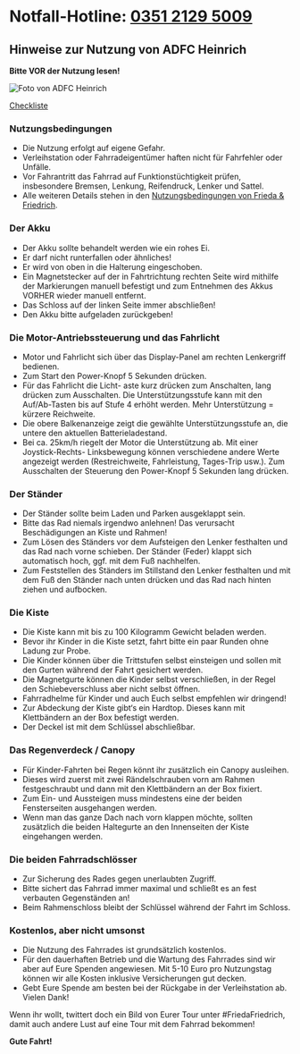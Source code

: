 # Notfall-Hotline: [0351 2129 5009](tel:035121295009)

## Hinweise zur Nutzung von ADFC Heinrich
**Bitte VOR der Nutzung lesen!**

![Foto von ADFC Heinrich](https://m-him.github.io/adfc-heinrich/AA664347-63B5-418F-B7A0-D496C266D45A.jpeg)

[Checkliste](checklist.md)

### Nutzungsbedingungen
- Die Nutzung erfolgt auf eigene Gefahr. 
- Verleihstation oder Fahrradeigentümer haften nicht für Fahrfehler oder Unfälle.
- Vor Fahrantritt das Fahrrad auf Funktionstüchtigkeit prüfen, insbesondere Bremsen, Lenkung, Reifendruck, Lenker und Sattel.
- Alle weiteren Details stehen in den [Nutzungsbedingungen von Frieda & Friedrich](https://friedafriedrich.de/AGB-Frieda-und-Friedrich.pdf).
### Der Akku
- Der Akku sollte behandelt werden wie ein rohes Ei.
- Er darf nicht runterfallen oder ähnliches!
- Er wird von oben in die Halterung eingeschoben.
- Ein Magnetstecker auf der in Fahrtrichtung rechten Seite wird mithilfe der Markierungen manuell befestigt und zum Entnehmen des Akkus VORHER wieder manuell entfernt. 
- Das Schloss auf der linken Seite immer abschließen!
- Den Akku bitte aufgeladen zurückgeben!
### Die Motor-Antriebssteuerung und das Fahrlicht
- Motor und Fahrlicht sich über das Display-Panel am rechten Lenkergriff bedienen. 
- Zum Start den Power-Knopf 5 Sekunden drücken. 
- Für das Fahrlicht die Licht- aste kurz drücken zum Anschalten, lang drücken zum Ausschalten. Die Unterstützungsstufe kann mit den Auf/Ab-Tasten bis auf Stufe 4 erhöht werden. Mehr Unterstützung = kürzere Reichweite. 
 - Die obere Balkenanzeige zeigt die gewählte Unterstützungsstufe an, die untere den aktuellen Batterieladestand.
 - Bei ca. 25km/h riegelt der Motor die Unterstützung ab. Mit einer Joystick-Rechts- Linksbewegung können verschiedene andere Werte angezeigt werden (Restreichweite, Fahrleistung, Tages-Trip usw.). Zum Ausschalten der Steuerung den Power-Knopf 5 Sekunden lang drücken.

### Der Ständer
- Der Ständer sollte beim Laden und Parken ausgeklappt sein. 
- Bitte das Rad niemals irgendwo anlehnen! Das verursacht Beschädigungen an Kiste und Rahmen! 
- Zum Lösen des Ständers vor dem Aufsteigen den Lenker festhalten und das Rad nach vorne schieben. Der Ständer (Feder) klappt sich automatisch hoch, ggf. mit dem Fuß nachhelfen. 
- Zum Feststellen des Ständers im Stillstand den Lenker festhalten und mit dem Fuß den Ständer nach unten drücken und das Rad nach hinten ziehen und aufbocken.

### Die Kiste
- Die Kiste kann mit bis zu 100 Kilogramm Gewicht beladen werden.
- Bevor ihr Kinder in die Kiste setzt, fahrt bitte ein paar Runden ohne Ladung zur Probe. 
- Die Kinder können über die Trittstufen selbst einsteigen und sollen mit den Gurten während der Fahrt gesichert werden. 
- Die Magnetgurte können die Kinder selbst verschließen, in der Regel den Schiebeverschluss aber nicht selbst öffnen. 
- Fahrradhelme für Kinder und auch Euch selbst empfehlen wir dringend!
- Zur Abdeckung der Kiste gibt‘s ein Hardtop. Dieses kann mit Klettbändern an der Box befestigt werden. 
- Der Deckel ist mit dem Schlüssel abschließbar. 

### Das Regenverdeck / Canopy
- Für Kinder-Fahrten bei Regen könnt ihr zusätzlich ein Canopy ausleihen. 
- Dieses wird zuerst mit zwei Rändelschrauben vorn am Rahmen festgeschraubt und dann mit den Klettbändern an der Box fixiert. 
- Zum Ein- und Aussteigen muss mindestens eine der beiden Fensterseiten ausgehangen werden. 
- Wenn man das ganze Dach nach vorn klappen möchte, sollten zusätzlich die beiden Haltegurte an den Innenseiten der Kiste eingehangen werden.

### Die beiden Fahrradschlösser
- Zur Sicherung des Rades gegen unerlaubten Zugriff. 
- Bitte sichert das Fahrrad immer maximal und schließt es an fest verbauten Gegenständen an! 
- Beim Rahmenschloss bleibt der Schlüssel während der Fahrt im Schloss.

### Kostenlos, aber nicht umsonst
- Die Nutzung des Fahrrades ist grundsätzlich kostenlos. 
- Für den dauerhaften Betrieb und die Wartung des Fahrrades sind wir aber auf Eure Spenden angewiesen. Mit 5-10 Euro pro Nutzungstag können wir alle Kosten inklusive Versicherungen gut decken. 
- Gebt Eure Spende am besten bei der Rückgabe in der Verleihstation ab. Vielen Dank!

Wenn ihr wollt, twittert doch ein Bild von Eurer Tour unter #FriedaFriedrich, damit auch andere Lust auf eine Tour mit dem Fahrrad bekommen!

**Gute Fahrt!**
